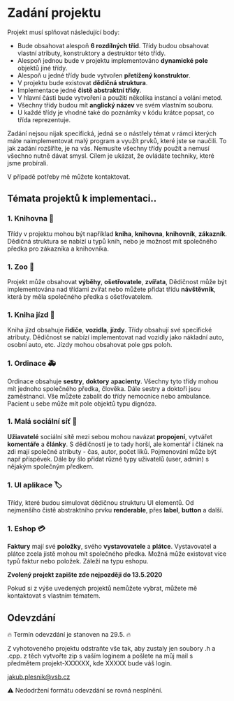 # Zadání projektu 

Projekt musí splňovat následující body:

* Bude obsahovat alespoň **6 rozdílných tříd**. Třídy budou obsahovat vlastní atributy, konstruktory a destruktor této třídy.
* Alespoň jednou bude v projektu implementováno **dynamické pole** objektů jiné třídy.
* Alespoň u jedné třídy bude vytvořen **přetížený konstruktor**.
* V projektu bude existovat **dědičná struktura**. 
* Implementace jedné **čistě abstraktní třídy**.
* V hlavní části bude vytvoření a použití několika instancí a volání metod.
* Všechny třídy budou mít **anglický název** ve svém vlastním souboru. 
* U každé třídy je vhodné také do poznámky v kódu krátce popsat, co třída reprezentuje.

Zadání nejsou nijak specifická, jedná se o nástřely témat v rámci kterých máte naimplementovat malý program a využít prvků, které jste se naučili. To jak zadání rozšíříte, je na vás. Nemusíte všechny třídy použít a nemusí všechno nutně dávat smysl. Cílem je ukázat, že ovládáte techniky, které jsme probírali.

V případě potřeby mě můžete kontaktovat.

## Témata projektů k implementaci.. 

### 1. Knihovna :book:
Třídy v projektu mohou být například **kniha**, **knihovna**, **knihovník**, **zákazník**. 
Dědičná struktura se nabízí u typů knih, nebo je možnost mít společného předka pro zákazníka a knihovníka.

### 1. Zoo :lion:
Projekt může obsahovat **výběhy**, **ošetřovatele**, **zvířata**, 
Dědičnost může být implementována nad třídami zvířat nebo můžete přidat třídu **návštěvník**, která by měla společného předka s ošetřovatelem. 

### 1. Kniha jízd :car:
Kniha jízd obsahuje **řidiče**, **vozidla**, **jízdy**. Třídy obsahují své specifické atributy.
Dědičnost se nabízí implementovat nad vozidly jako nákladní auto, osobní auto, etc. Jízdy mohou obsahovat pole gps poloh.

### 1. Ordinace :ambulance:
Ordinace obsahuje **sestry**, **doktory** a**pacienty**. Všechny tyto třídy mohou mít jednoho společného předka, člověka. Dále sestry a doktoři jsou zaměstnanci. Vše můžete zabalit do třídy nemocnice nebo ambulance. Pacient u sebe může mít pole objektů typu dignóza.

### 1. Malá sociální síť :couple:
**Užiavatelé** sociální sítě mezi sebou mohou navázat **propojení**, vytvářet **komentáře** a **články**.
S dědičností je to tady horší, ale komentář i článek na zdi mají společné atributy - čas, autor, počet liků. Pojmenování může být např příspěvek. Dále by šlo přidat různé typy uživatelů (user, admin) s nějakým společným předkem.

### 1. UI aplikace :label:
Třídy, které budou simulovat dědičnou strukturu UI elementů. Od nejmenšího čistě abstraktního prvku **renderable**, přes **label**, **button** a další. 

### 1. Eshop :credit_card:
**Faktury** mají své **položky**, svého **vystavovatele** a **plátce**. Vystavovatel a plátce zcela jistě mohou mít společného předka. Možná může existovat více typů faktur nebo položek. Záleží na typu eshopu.

**Zvolený projekt zapište zde nejpozději do 13.5.2020**

Pokud si z výše uvedených projektů nemůžete vybrat, můžete mě kontaktovat s vlastním tématem.

## Odevzdání

:fire: Termín odevzdání je stanoven na 29.5. :fire:

Z vyhotoveného projektu odstraňte vše tak, aby zustaly jen soubory .h a .cpp. z těch vytvořte zip s vaším loginem a pošlete na můj mail s předmětem projekt-XXXXXX, kde XXXXX bude váš login. 

jakub.plesnik@vsb.cz

:warning: Nedodržení formátu odevzdání se rovná nesplnění. 



